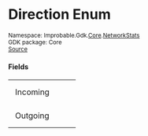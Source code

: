 
# Direction Enum
<sup>
Namespace: Improbable.Gdk.<a href="{{urlRoot}}/api/core-index">Core</a>.<a href="{{urlRoot}}/api/core/network-stats-index">NetworkStats</a><br/>
GDK package: Core<br/>
<a href="https://www.github.com/spatialos/gdk-for-unity/blob/decea028/workers/unity/Packages/io.improbable.gdk.core/NetworkStats/MessageType.cs/#L14">Source</a>
</sup>



</p>

#### Fields

<table>
<tr>
<td style="padding: 14px; border: none; width: 8ch">Incoming</td>
<td style="padding: 14px; border: none;"></td>
</tr>
<tr>
<td style="padding: 14px; border: none; width: 8ch">Outgoing</td>
<td style="padding: 14px; border: none;"></td>
</tr>
</table>


